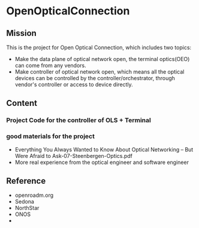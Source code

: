 # OpenOpticalConnection

## Mission 
This is the project for Open Optical Connection, which includes two topics:

- Make the data plane of optical network open, the terminal optics(OEO) can come from any vendors.
- Make controller of optical network open, which means all the optical devices can be controlled by the controller/orchestrator, through vendor's controller or access to device directly.

## Content

### Project Code for the controller of OLS + Terminal
### good materials for the project
- Everything You Always Wanted to Know About Optical Networking – But Were Afraid to Ask-07-Steenbergen-Optics.pdf
- More real experience from the optical engineer and software engineer
## Reference

- openroadm.org
- Sedona
- NorthStar
- ONOS
- 
